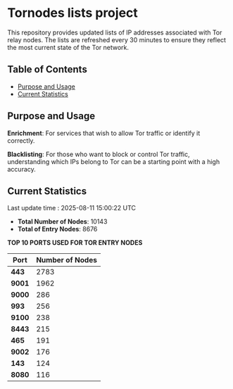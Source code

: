 # Tornodes lists project

This repository provides updated lists of IP addresses associated with Tor relay nodes. The lists are refreshed every 30 minutes to ensure they reflect the most current state of the Tor network.

## Table of Contents

- [Purpose and Usage](#purpose-and-usage)
- [Current Statistics](#current-statistics)


## Purpose and Usage

**Enrichment**: For services that wish to allow Tor traffic or identify it correctly.

**Blacklisting**: For those who want to block or control Tor traffic, understanding which IPs belong to Tor can be a starting point with a high accuracy.

## Current Statistics

Last update time : 2025-08-11 15:00:22 UTC

- **Total Number of Nodes**: 10143
- **Total of Entry Nodes**: 8676

**TOP 10 PORTS USED FOR TOR ENTRY NODES**

| **Port** | **Number of Nodes** |
|------|-----------------|
| **443**   | 2783  |
| **9001**   | 1962  |
| **9000**   | 286  |
| **993**   | 256  |
| **9100**   | 238  |
| **8443**   | 215  |
| **465**   | 191  |
| **9002**   | 176  |
| **143**   | 124  |
| **8080**   | 116  |

